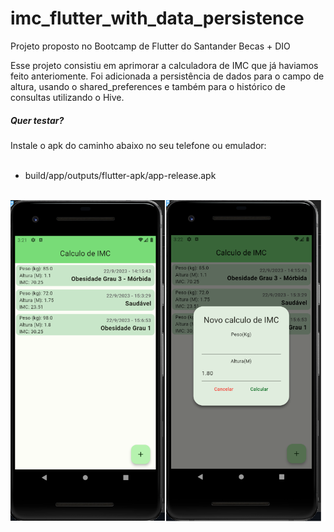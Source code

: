 # imc_flutter_with_data_persistence
Projeto proposto no Bootcamp de Flutter do Santander Becas + DIO

Esse projeto consistiu em aprimorar a calculadora de IMC que já haviamos feito anteriomente. Foi adicionada a persistência de dados para o campo de altura, usando o shared_preferences e também para o histórico de consultas utilizando o Hive.

##### Quer testar?
Instale o apk do caminho abaixo no seu telefone ou emulador:
<br></br>
 - build/app/outputs/flutter-apk/app-release.apk
<br></br>

<img src="images/preview.png" width="900px" >
